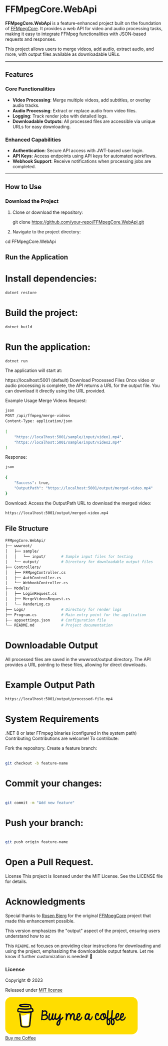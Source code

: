 # FFMpegCore.WebApi

**FFMpegCore.WebApi** is a feature-enhanced project built on the foundation of [FFMpegCore](https://github.com/rosenbjerg/FFMpegCore). It provides a web API for video and audio processing tasks, making it easy to integrate FFMpeg functionalities with JSON-based requests and responses. 

This project allows users to merge videos, add audio, extract audio, and more, with output files available as downloadable URLs.

---

## **Features**

### **Core Functionalities**
- **Video Processing**: Merge multiple videos, add subtitles, or overlay audio tracks.
- **Audio Processing**: Extract or replace audio from video files.
- **Logging**: Track render jobs with detailed logs.
- **Downloadable Outputs**: All processed files are accessible via unique URLs for easy downloading.

### **Enhanced Capabilities**
- **Authentication**: Secure API access with JWT-based user login.
- **API Keys**: Access endpoints using API keys for automated workflows.
- **Webhook Support**: Receive notifications when processing jobs are completed.

---

## **How to Use**

### **Download the Project**

1. Clone or download the repository:
 
   git clone https://github.com/your-repo/FFMpegCore.WebApi.git


2. Navigate to the project directory:
 
cd FFMpegCore.WebApi

## Run the Application

# Install dependencies:

```bash
dotnet restore
```

# Build the project:

```bash
dotnet build
```

# Run the application:

```bash
dotnet run
```

The application will start at:

https://localhost:5001 (default)
Download Processed Files
Once video or audio processing is complete, the API returns a URL for the output file. You can download it directly using the URL provided.

Example Usage
Merge Videos
Request:
```bash
json
POST /api/ffmpeg/merge-videos
Content-Type: application/json

[
    "https://localhost:5001/sample/input/video1.mp4",
    "https://localhost:5001/sample/input/video2.mp4"
]
```

Response:
```bash
json
 
{
    "Success": true,
    "OutputPath": "https://localhost:5001/output/merged-video.mp4"
}
```

Download:
Access the OutputPath URL to download the merged video:
```bash
https://localhost:5001/output/merged-video.mp4
```

## File Structure
```bash
FFMpegCore.WebApi/
├── wwwroot/
│   ├── sample/
│   │   └── input/       # Sample input files for testing
│   └── output/          # Directory for downloadable output files
├── Controllers/
│   ├── FFMpegController.cs
│   ├── AuthController.cs
│   └── WebhookController.cs
├── Models/
│   ├── LoginRequest.cs
│   ├── MergeVideosRequest.cs
│   └── RenderLog.cs
├── Logs/                # Directory for render logs
├── Program.cs           # Main entry point for the application
├── appsettings.json     # Configuration file
└── README.md            # Project documentation
```

# Downloadable Output
All processed files are saved in the wwwroot/output directory. The API provides a URL pointing to these files, allowing for direct downloads.

# Example Output Path
```bash
https://localhost:5001/output/processed-file.mp4
```

# System Requirements
.NET 8 or later
FFmpeg binaries (configured in the system path)
Contributing
Contributions are welcome! To contribute:

Fork the repository.
Create a feature branch:
```bash
 
git checkout -b feature-name
```

# Commit your changes:
```bash
 
git commit -m "Add new feature"
```
# Push your branch:
```bash
 
git push origin feature-name
```

# Open a Pull Request.
License
This project is licensed under the MIT License. See the LICENSE file for details.

 

# Acknowledgments
 
Special thanks to <a href="https://github.com/rosenbjerg">Rosen Bjerg</a> for the original <a href="https://github.com/rosenbjerg/FFMpegCore">FFMpegCore</a> project that made this enhancement possible.


This version emphasizes the "output" aspect of the project, ensuring users understand how to ac



This `README.md` focuses on providing clear instructions for downloading and using the project, emphasizing the downloadable output feature. Let me know if further customization is needed! 🚀

### License

Copyright © 2023

Released under [MIT license](https://github.com/rosenbjerg/FFMpegCore/blob/master/LICENSE)


<a class="no-underline" href="https://buymeacoffee.com/jomynn"><img data-testid="logo-img" src="./Buymeacoffee.png" alt="Knowledge Base | Buy Me a Coffee" class="max-h-8 contrast-80 inline"> <br /> Buy me Coffee </a>
    
